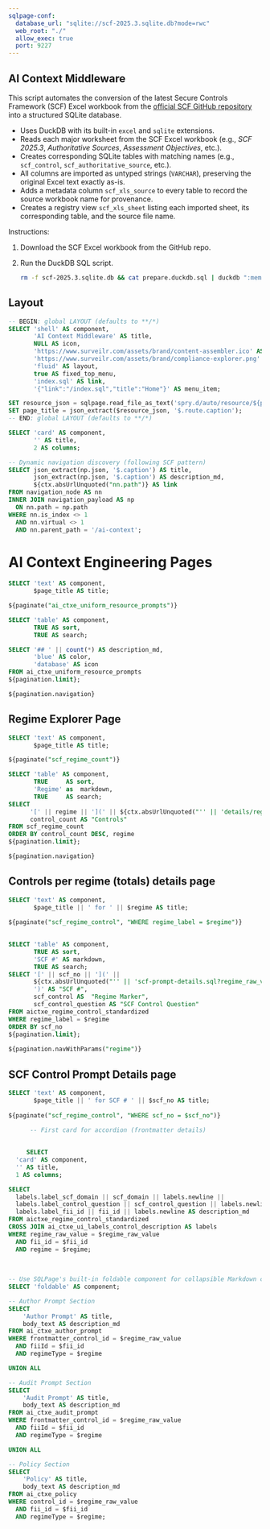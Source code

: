 ```yaml
---
sqlpage-conf:
  database_url: "sqlite://scf-2025.3.sqlite.db?mode=rwc"
  web_root: "./"
  allow_exec: true
  port: 9227
---
```

## AI Context Middleware

This script automates the conversion of the latest Secure Controls Framework
(SCF) Excel workbook from the
[official SCF GitHub repository](https://github.com/securecontrolsframework/securecontrolsframework)
into a structured SQLite database.

- Uses DuckDB with its built-in `excel` and `sqlite` extensions.
- Reads each major worksheet from the SCF Excel workbook (e.g., _SCF 2025.3_,
  _Authoritative Sources_, _Assessment Objectives_, etc.).
- Creates corresponding SQLite tables with matching names (e.g., `scf_control`,
  `scf_authoritative_source`, etc.).
- All columns are imported as untyped strings (`VARCHAR`), preserving the
  original Excel text exactly as-is.
- Adds a metadata column `scf_xls_source` to every table to record the source
  workbook name for provenance.
- Creates a registry view `scf_xls_sheet` listing each imported sheet, its
  corresponding table, and the source file name.

Instructions:

1. Download the SCF Excel workbook from the GitHub repo.
2. Run the DuckDB SQL script.

   ```bash
   rm -f scf-2025.3.sqlite.db && cat prepare.duckdb.sql | duckdb ":memory:"
   ```

## Layout

```sql LAYOUT
-- BEGIN: global LAYOUT (defaults to **/*)
SELECT 'shell' AS component,
       'AI Context Middleware' AS title,
       NULL AS icon,
       'https://www.surveilr.com/assets/brand/content-assembler.ico' AS favicon,
       'https://www.surveilr.com/assets/brand/compliance-explorer.png' AS image,
       'fluid' AS layout,
       true AS fixed_top_menu,
       'index.sql' AS link,
       '{"link":"/index.sql","title":"Home"}' AS menu_item;

SET resource_json = sqlpage.read_file_as_text('spry.d/auto/resource/${path}.auto.json');
SET page_title = json_extract($resource_json, '$.route.caption');
-- END: global LAYOUT (defaults to **/*)
```

```sql index.sql { route: { caption: "Home" } }
SELECT 'card' AS component,
       '' AS title,
       2 AS columns;

-- Dynamic navigation discovery (following SCF pattern)
SELECT json_extract(np.json, '$.caption') AS title,
       json_extract(np.json, '$.caption') AS description_md,
       ${ctx.absUrlUnquoted("nn.path")} AS link
FROM navigation_node AS nn
INNER JOIN navigation_payload AS np
  ON nn.path = np.path
WHERE nn.is_index <> 1 
  AND nn.virtual <> 1 
  AND nn.parent_path = '/ai-context';
```

# AI Context Engineering Pages



```sql ai-context/opsfolio.sql { route: { caption: "OpsFolio Prompts" } }
SELECT 'text' AS component,
       $page_title AS title;

${paginate("ai_ctxe_uniform_resource_prompts")}

SELECT 'table' AS component,
       TRUE AS sort,
       TRUE AS search;

SELECT '## ' || count(*) AS description_md,
       'blue' AS color,
       'database' AS icon
FROM ai_ctxe_uniform_resource_prompts
${pagination.limit};

${pagination.navigation}
```

## Regime Explorer Page

```sql ai-context/scf-explorer.sql { route: { caption: "SCF Control Regimes" } }
SELECT 'text' AS component,
       $page_title AS title;

${paginate("scf_regime_count")}

SELECT 'table' AS component,
       TRUE     AS sort,
       'Regime' as  markdown,
       TRUE     AS search;              
SELECT
      '[' || regime || '](' || ${ctx.absUrlUnquoted("'' || 'details/regime.sql?regime=' || replace(replace(replace(regime, ' ', '%20'), '&', '%26'), '#', '%23') || ''")} || ')' AS "Regime", 
      control_count AS "Controls"
FROM scf_regime_count
ORDER BY control_count DESC, regime
${pagination.limit};

${pagination.navigation}
```

## Controls per regime (totals) details page
 
```sql ai-context/details/regime.sql { route: { caption: "Controls per regime (totals) details" } }
SELECT 'text' AS component,
       $page_title || ' for ' || $regime AS title;
 
${paginate("scf_regime_control", "WHERE regime_label = $regime")}

 
SELECT 'table' AS component,
       TRUE AS sort,
       'SCF #' AS markdown,
       TRUE AS search; 
SELECT '[' || scf_no || '](' ||
       ${ctx.absUrlUnquoted("'' || 'scf-prompt-details.sql?regime_raw_value=' || replace(replace(replace(replace(replace(replace(replace(replace(regime_raw_value, '/', '%2F'), '.', '%2E'), ')', '%29'), '(', '%28'), '#', '%23'), '&', '%26'), ' ', '%20'), char(10), '') || '&regime=' || replace(replace(replace(replace(regime_label, '/', '%2F'), '#', '%23'), '&', '%26'), ' ', '%20') || '&fii_id=' || fii_id || ''")} ||
       ')' AS "SCF #",
       scf_control AS  "Regime Marker",
       scf_control_question AS "SCF Control Question"
FROM aictxe_regime_control_standardized
WHERE regime_label = $regime
ORDER BY scf_no
${pagination.limit};
 
${pagination.navWithParams("regime")}
```
 
## SCF Control Prompt Details page
 
```sql ai-context/details/scf-prompt-details.sql { route: { caption: "SCF Prompt Details" } }
SELECT 'text' AS component,
       $page_title || ' for SCF # ' || $scf_no AS title;
 
${paginate("scf_regime_control", "WHERE scf_no = $scf_no")}

      -- First card for accordion (frontmatter details)
   
     
     SELECT
  'card' AS component,
  '' AS title,
  1 AS columns;

SELECT 
  labels.label_scf_domain || scf_domain || labels.newline || 
  labels.label_control_question || scf_control_question || labels.newline || 
  labels.label_fii_id || fii_id || labels.newline AS description_md 
FROM aictxe_regime_control_standardized 
CROSS JOIN ai_ctxe_ui_labels_control_description AS labels
WHERE regime_raw_value = $regime_raw_value 
  AND fii_id = $fii_id 
  AND regime = $regime;
     
      
 
-- Use SQLPage's built-in foldable component for collapsible Markdown content
SELECT 'foldable' AS component;

-- Author Prompt Section
SELECT 
    'Author Prompt' AS title,
    body_text AS description_md
FROM ai_ctxe_author_prompt 
WHERE frontmatter_control_id = $regime_raw_value 
  AND fiiId = $fii_id 
  AND regimeType = $regime 

UNION ALL

-- Audit Prompt Section  
SELECT 
    'Audit Prompt' AS title,
    body_text AS description_md
FROM ai_ctxe_audit_prompt 
WHERE frontmatter_control_id = $regime_raw_value 
  AND fiiId = $fii_id 
  AND regimeType = $regime 

UNION ALL

-- Policy Section
SELECT 
    'Policy' AS title,
    body_text AS description_md
FROM ai_ctxe_policy 
WHERE control_id = $regime_raw_value 
  AND fii_id = $fii_id 
  AND regimeType = $regime;




```
